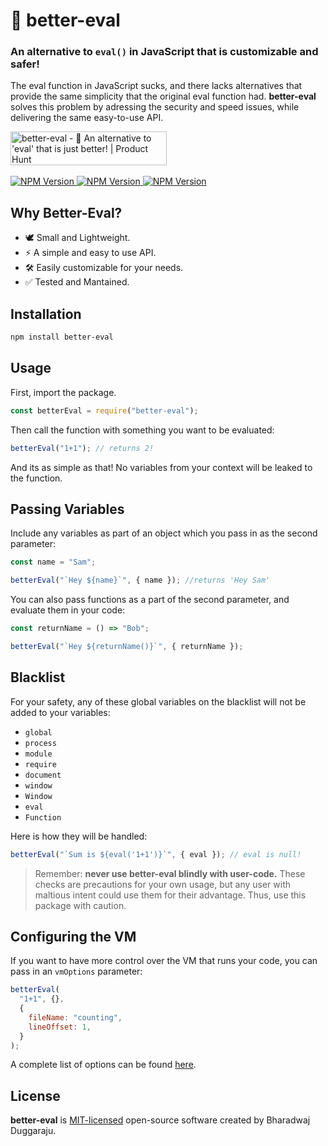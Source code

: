 # 🔧 better-eval

### An alternative to `eval()` in JavaScript that is customizable and safer!

The eval function in JavaScript sucks, and there lacks alternatives that provide the same simplicity that the original eval function had. **better-eval** solves this problem by adressing the security and speed issues, while delivering the same easy-to-use API.

<a href="https://www.producthunt.com/posts/better-eval?utm_source=badge-featured&utm_medium=badge&utm_souce=badge-better-eval" target="_blank"><img src="https://api.producthunt.com/widgets/embed-image/v1/featured.svg?post_id=327967&theme=light" alt="better-eval - 🔧 An alternative to 'eval' that is just better! | Product Hunt" style="width: 250px; height: 54px;" width="250" height="54" /></a>
<br /><br />
<a href="https://www.npmjs.com/package/better-eval">
<img src="https://img.shields.io/npm/v/better-eval?style=flat-square&color=FF524C&labelColor=000" alt="NPM Version">
<img src="https://img.shields.io/npm/dt/better-eval.svg?style=flat-square&color=FF524C&labelColor=000" alt="NPM Version">
<img src="https://badgen.net/badgesize/brotli/https/unpkg.com/better-eval/src?style=flat-square&amp;label=size&amp;color=FF524C&amp;labelColor=000" alt="NPM Version">
</a>

## Why Better-Eval?

- 🕊 Small and Lightweight.
- ⚡ A simple and easy to use API.
- 🛠️ Easily customizable for your needs.
- ✅ Tested and Mantained.

## Installation

```sh
npm install better-eval
```

## Usage

First, import the package.

```js
const betterEval = require("better-eval");
```

Then call the function with something you want to be evaluated:

```js
betterEval("1+1"); // returns 2!
```

And its as simple as that! No variables from your context will be leaked to the function.

## Passing Variables

Include any variables as part of an object which you pass in as the second parameter:

```js
const name = "Sam";

betterEval("`Hey ${name}`", { name }); //returns 'Hey Sam'
```

You can also pass functions as a part of the second parameter, and evaluate them in your code:

```js
const returnName = () => "Bob";

betterEval("`Hey ${returnName()}`", { returnName });
```

## Blacklist

For your safety, any of these global variables on the blacklist will not be added to your variables:

- `global`
- `process`
- `module`
- `require`
- `document`
- `window`
- `Window`
- `eval`
- `Function`

Here is how they will be handled:

```js
betterEval("`Sum is ${eval('1+1')}`", { eval }); // eval is null!
```

> Remember: **never use better-eval blindly with user-code.** These checks are precautions for your own usage, but any user with maltious intent could use them for their advantage. Thus, use this package with caution.

## Configuring the VM

If you want to have more control over the VM that runs your code, you can pass in an `vmOptions` parameter:

```js
betterEval(
  "1+1", {},
  {
    fileName: "counting",
    lineOffset: 1,
  }
);
```

A complete list of options can be found [here](https://nodejs.org/api/vm.html#vmrunincontextcode-contextifiedobject-options).

## License

**better-eval** is [MIT-licensed](LICENSE) open-source software created by Bharadwaj Duggaraju.
